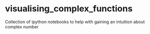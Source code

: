 # visualising_complex_functions
Collection of ipython notebooks to help with gaining an intuition about complex number

